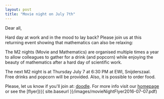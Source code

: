 ```yaml
---
layout: post
title: "Movie night on July 7th"
---
```


Dear all,

Hard day at work and in the mood to lay back? Please join us at this returning event showing that mathematics can also be relaxing:

The M2 nights (Movie and Mathematics) are organised multiple times a year to allow colleagues to gather for a drink (and popcorn) 
while enjoying the beauty of mathematics after a hard day of scientific work. 

The next M2 night is at Thursday July 7 at 6:30 PM at EWI, Snijderszaal. Free drinks and popcorn will be provided. Also, it is 
possible to order food.

Please, let us know if you'll join at: [doodle]. For more info visit our [homepage] or see the [flyer]({{ site.baseurl }}/images/movieNightFlyer2016-07-07.pdf) 

[doodle]: http://doodle.com/poll/erbfiecx48exrwwq
[homepage]: http://sscdelft.github.io